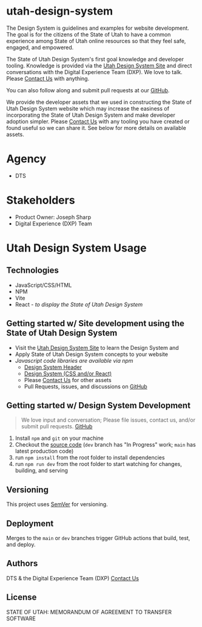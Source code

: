# utah-design-system
The Design System is guidelines and examples for website development. The goal is for the
citizens of the State of Utah to have a common experience among State of Utah online resources
so that they feel safe, engaged, and empowered.

The State of Utah Design System's first goal knowledge and developer tooling. Knowledge is provided via
the [Utah Design System Site](https://designsystem.utah.gov) and direct conversations with the
Digital Experience Team (DXP). We love to talk. Please [Contact Us](https://designsystem.utah.gov/resources/gettingStarted) with anything.

You can also follow along and submit pull requests at our [GitHub](https://github.com/utahdts/utah-design-system).

We provide the developer assets that we used in constructing the State of Utah Design System website
which may increase the easiness of incorporating the State of Utah Design System and make developer
adoption simpler. Please [Contact Us](https://designsystem.utah.gov/resources/gettingStarted) with any
tooling you have created or found useful so we can share it. See below for more details on available assets.

# Agency
- DTS

# Stakeholders
- Product Owner: Joseph Sharp
- Digital Experience (DXP) Team

# Utah Design System Usage
## Technologies
- JavaScript/CSS/HTML
- NPM
- Vite
- React - *to display the State of Utah Design System*

## Getting started w/ Site development using the State of Utah Design System
- Visit the [Utah Design System Site](https://designsystem.utah.gov) to learn the Design System and
- Apply State of Utah Design System concepts to your website
- *Javascript code libraries are available via npm*
  - [Design System Header](https://www.npmjs.com/package/@utahdts/utah-design-system-header)
  - [Design System (CSS and/or React)](https://www.npmjs.com/package/@utahdts/utah-design-system)
  - Please [Contact Us](https://designsystem.utah.gov/resources/gettingStarted) for other assets
  - Pull Requests, issues, and discussions on [GitHub](https://github.com/utahdts/utah-design-system)

## Getting started w/ Design System Development
  > We love input and conversation; Please file issues, contact us, and/or submit pull requests. [GitHub](https://github.com/utahdts/utah-design-system)
1. Install `npm` and `git` on your machine
1. Checkout the [source code](https://github.com/utahdts/utah-design-system) (`dev` branch has "In Progress" work; `main` has latest production code)
1. run `npm install` from the root folder to install dependencies
1. run `npm run dev` from the root folder to start watching for changes, building, and serving

## Versioning
This project uses [SemVer](http://semver.org/) for versioning.

## Deployment
Merges to the `main` or `dev` branches trigger GitHub actions that build, test, and deploy.

## Authors
DTS & the Digital Experience Team (DXP) [Contact Us](https://designsystem.utah.gov/resources/gettingStarted)

## License
STATE OF UTAH: MEMORANDUM OF AGREEMENT TO TRANSFER SOFTWARE
